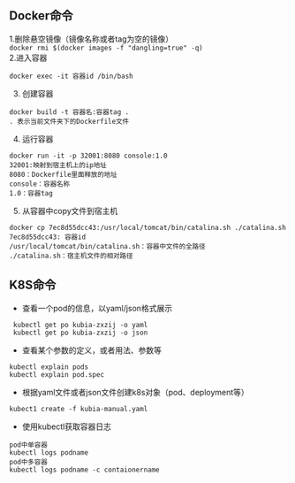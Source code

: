 ## Docker命令
1.删除悬空镜像（镜像名称或者tag为空的镜像）  
```docker rmi $(docker images -f "dangling=true" -q)```  
2.进入容器
```
docker exec -it 容器id /bin/bash
```
3. 创建容器
```
docker build -t 容器名:容器tag .
. 表示当前文件夹下的Dockerfile文件
```
4. 运行容器
```
docker run -it -p 32001:8080 console:1.0
32001:映射到宿主机上的ip地址
8080：Dockerfile里面释放的地址
console：容器名称
1.0：容器tag
```
5. 从容器中copy文件到宿主机
```
docker cp 7ec8d55dcc43:/usr/local/tomcat/bin/catalina.sh ./catalina.sh
7ec8d55dcc43: 容器id
/usr/local/tomcat/bin/catalina.sh：容器中文件的全路径
./catalina.sh：宿主机文件的相对路径
```
## K8S命令
+ 查看一个pod的信息，以yaml/json格式展示
```
 kubectl get po kubia-zxzij -o yaml 
 kubectl get po kubia-zxzij -o json 
```
+ 查看某个参数的定义，或者用法、参数等  
```
kubectl explain pods 
kubectl explain pod.spec 
```
+ 根据yaml文件或者json文件创建k8s对象（pod、deployment等）
```
kubect1 create -f kubia-manual.yaml 
```
+ 使用kubectl获取容器日志
```
pod中单容器
kubectl logs podname 
pod中多容器
kubectl logs podname -c contaionername
```
